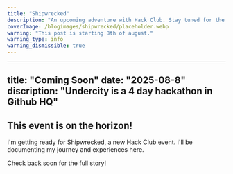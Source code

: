 ```yaml
---
title: "Shipwrecked"
description: "An upcoming adventure with Hack Club. Stay tuned for the full story of what happened at Shipwrecked!"
coverImage: /blogimages/shipwrecked/placeholder.webp
warning: "This post is starting 8th of august."
warning_type: info
warning_dismissible: true
---
```

---
title: "Coming Soon"
date: "2025-08-8"
discription: "Undercity is a 4 day hackathon in Github HQ"
---

## This event is on the horizon!

I'm getting ready for Shipwrecked, a new Hack Club event. I'll be documenting my journey and experiences here.

Check back soon for the full story!
